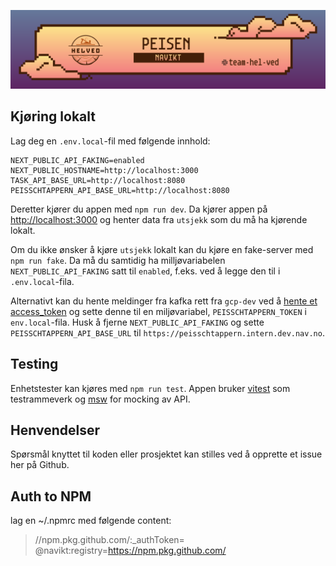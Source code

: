 ![img](peisen.png)

## Kjøring lokalt

Lag deg en `.env.local`-fil med følgende innhold:
```
NEXT_PUBLIC_API_FAKING=enabled
NEXT_PUBLIC_HOSTNAME=http://localhost:3000
TASK_API_BASE_URL=http://localhost:8080
PEISSCHTAPPERN_API_BASE_URL=http://localhost:8080
```

Deretter kjører du appen med `npm run dev`. Da kjører appen på [http://localhost:3000](http://localhost:3000)  og henter data fra `utsjekk` som du må ha kjørende lokalt. 

Om du ikke ønsker å kjøre `utsjekk` lokalt kan du kjøre en fake-server med `npm run fake`. Da må du samtidig ha milljøvariabelen `NEXT_PUBLIC_API_FAKING` satt til `enabled`, f.eks. ved å legge den til i `.env.local`-fila.

Alternativt kan du hente meldinger fra kafka rett fra `gcp-dev` ved å [hente et access_token](https://azure-token-generator.intern.dev.nav.no/api/obo?aud=dev-gcp.helved.peisschtappern) og sette denne til en miljøvariabel, `PEISSCHTAPPERN_TOKEN` i `env.local`-fila. Husk å fjerne `NEXT_PUBLIC_API_FAKING` og sette `PEISSCHTAPPERN_API_BASE_URL` til `https://peisschtappern.intern.dev.nav.no`. 

## Testing

Enhetstester kan kjøres med `npm run test`. Appen bruker [vitest](https://vitest.dev/) som testrammeverk og [msw](https://mswjs.io/) for mocking av API.

## Henvendelser
Spørsmål knyttet til koden eller prosjektet kan stilles ved å opprette et issue her på Github.

## Auth to NPM
lag en ~/.npmrc med følgende content:

>//npm.pkg.github.com/:_authToken=<GITHUB PAT med scope read:packages>
>@navikt:registry=https://npm.pkg.github.com/

